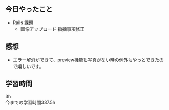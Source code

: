 ## 今日やったこと
- Rails 課題
  - 画像アップロード 指摘事項修正
## 感想
- エラー解消ができて、preview機能も写真がない時の例外もやっとできたので嬉しいです。 

## 学習時間
3h  
今までの学習時間337.5h 

